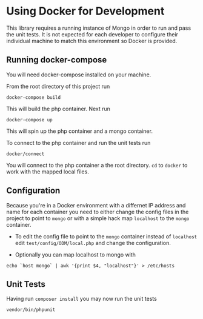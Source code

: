 # Using Docker for Development

This library requires a running instance of Mongo in order to run and pass
the unit tests.  It is not expected for each developer to configure their
individual machine to match this environment so Docker is provided.


## Running docker-compose

You will need docker-compose installed on your machine.

From the root directory of this project run

```
docker-compose build
```

This will build the php container.  Next run

```
docker-compose up
```

This will spin up the php container and a mongo container.

To connect to the php container and run the unit tests
run

```
docker/connect
```

You will connect to the php container a the root directory.
`cd` to `docker` to work with the mapped local files.


## Configuration

Because you're in a Docker environment with a differnet IP address and name for each
container you need to either change the config files in the project to point to `mongo`
or with a simple hack map `localhost` to the `mongo` container.

* To edit the config file to point to the `mongo` container instead of `localhost` edit
`test/config/ODM/local.php` and change the configuration.

* Optionally you can map localhost to mongo with
```
echo `host mongo` | awk '{print $4, "localhost"}' > /etc/hosts
```

## Unit Tests

Having run `composer install` you may now run the unit tests

```
vendor/bin/phpunit
```
